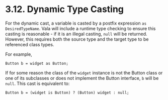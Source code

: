 # 3.12. Dynamic Type Casting

For the dynamic cast, a variable is casted by a postfix expression
`as DesiredTypeName`. Vala will include a runtime type checking to
ensure this casting is reasonable - if it is an illegal casting, `null`
will be returned. However, this requires both the source type and the
target type to be referenced class types.

For example,

```vala
Button b = widget as Button;
```

If for some reason the class of the `widget` instance is not the Button
class or one of its subclasses or does not implement the Button
interface, `b` will be `null`. This cast is equivalent to:

```vala
Button b = (widget is Button) ? (Button) widget : null;
```
